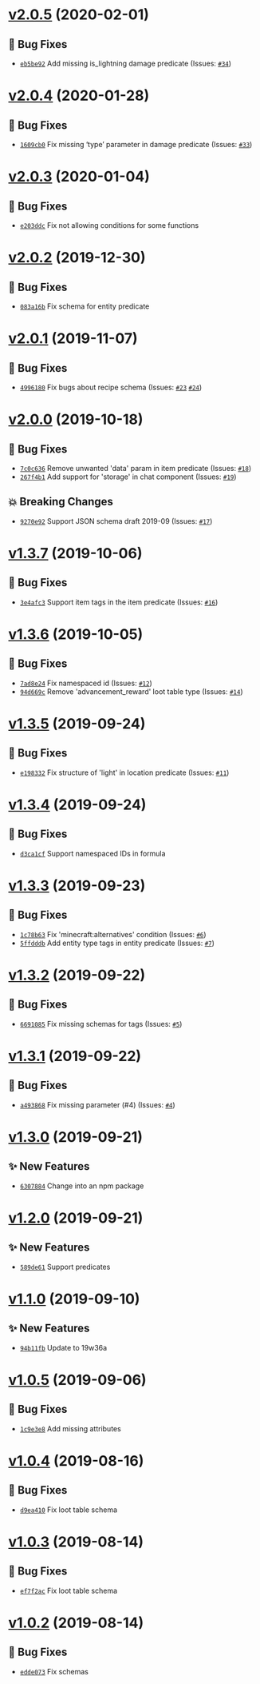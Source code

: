 # [v2.0.5](https://github.com/SPGoding/datapack-json/compare/v2.0.4...v2.0.5) (2020-02-01)

## 🐛 Bug Fixes
- [`eb5be92`](https://github.com/SPGoding/datapack-json/commit/eb5be92)  Add missing is_lightning damage predicate (Issues: [`#34`](https://github.com/SPGoding/datapack-json/issues/34))

# [v2.0.4](https://github.com/SPGoding/datapack-json/compare/v2.0.3...v2.0.4) (2020-01-28)

## 🐛 Bug Fixes
- [`1609cb0`](https://github.com/SPGoding/datapack-json/commit/1609cb0)  Fix missing ‘type’ parameter in damage predicate (Issues: [`#33`](https://github.com/SPGoding/datapack-json/issues/33))

# [v2.0.3](https://github.com/SPGoding/datapack-json/compare/v2.0.2...v2.0.3) (2020-01-04)

## 🐛 Bug Fixes
- [`e203ddc`](https://github.com/SPGoding/datapack-json/commit/e203ddc)  Fix not allowing conditions for some functions

# [v2.0.2](https://github.com/SPGoding/datapack-json/compare/v2.0.1...v2.0.2) (2019-12-30)

## 🐛 Bug Fixes
- [`083a16b`](https://github.com/SPGoding/datapack-json/commit/083a16b)  Fix schema for entity predicate

# [v2.0.1](https://github.com/SPGoding/datapack-json/compare/v2.0.0...v2.0.1) (2019-11-07)

## 🐛 Bug Fixes
- [`4996180`](https://github.com/SPGoding/datapack-json/commit/4996180)  Fix bugs about recipe schema (Issues: [`#23`](https://github.com/SPGoding/datapack-json/issues/23) [`#24`](https://github.com/SPGoding/datapack-json/issues/24))

# [v2.0.0](https://github.com/SPGoding/datapack-json/compare/v1.3.7...v2.0.0) (2019-10-18)

## 🐛 Bug Fixes
- [`7c0c636`](https://github.com/SPGoding/datapack-json/commit/7c0c636)  Remove unwanted &#x27;data&#x27; param in item predicate (Issues: [`#18`](https://github.com/SPGoding/datapack-json/issues/18))
- [`267f4b1`](https://github.com/SPGoding/datapack-json/commit/267f4b1)  Add support for &#x27;storage&#x27; in chat component (Issues: [`#19`](https://github.com/SPGoding/datapack-json/issues/19))

## 💥 Breaking Changes
- [`9270e92`](https://github.com/SPGoding/datapack-json/commit/9270e92)  Support JSON schema draft 2019-09 (Issues: [`#17`](https://github.com/SPGoding/datapack-json/issues/17))

# [v1.3.7](https://github.com/SPGoding/datapack-json/compare/v1.3.6...v1.3.7) (2019-10-06)

## 🐛 Bug Fixes
- [`3e4afc3`](https://github.com/SPGoding/datapack-json/commit/3e4afc3)  Support item tags in the item predicate (Issues: [`#16`](https://github.com/SPGoding/datapack-json/issues/16))

# [v1.3.6](https://github.com/SPGoding/datapack-json/compare/v1.3.5...v1.3.6) (2019-10-05)

## 🐛 Bug Fixes
- [`7ad8e24`](https://github.com/SPGoding/datapack-json/commit/7ad8e24)  Fix namespaced id (Issues: [`#12`](https://github.com/SPGoding/datapack-json/issues/12))
- [`94d669c`](https://github.com/SPGoding/datapack-json/commit/94d669c)  Remove &#x27;advancement_reward&#x27; loot table type (Issues: [`#14`](https://github.com/SPGoding/datapack-json/issues/14))

# [v1.3.5](https://github.com/SPGoding/datapack-json/compare/v1.3.4...v1.3.5) (2019-09-24)

## 🐛 Bug Fixes
- [`e198332`](https://github.com/SPGoding/datapack-json/commit/e198332)  Fix structure of &#x27;light&#x27; in location predicate (Issues: [`#11`](https://github.com/SPGoding/datapack-json/issues/11))

# [v1.3.4](https://github.com/SPGoding/datapack-json/compare/v1.3.3...v1.3.4) (2019-09-24)

## 🐛 Bug Fixes
- [`d3ca1cf`](https://github.com/SPGoding/datapack-json/commit/d3ca1cf)  Support namespaced IDs in formula

# [v1.3.3](https://github.com/SPGoding/datapack-json/compare/v1.3.2...v1.3.3) (2019-09-23)

## 🐛 Bug Fixes
- [`1c78b63`](https://github.com/SPGoding/datapack-json/commit/1c78b63)  Fix &#x27;minecraft:alternatives&#x27; condition (Issues: [`#6`](https://github.com/SPGoding/datapack-json/issues/6))
- [`5ffdddb`](https://github.com/SPGoding/datapack-json/commit/5ffdddb)  Add entity type tags in entity predicate (Issues: [`#7`](https://github.com/SPGoding/datapack-json/issues/7))

# [v1.3.2](https://github.com/SPGoding/datapack-json/compare/v1.3.1...v1.3.2) (2019-09-22)

## 🐛 Bug Fixes
- [`6691085`](https://github.com/SPGoding/datapack-json/commit/6691085)  Fix missing schemas for tags (Issues: [`#5`](https://github.com/SPGoding/datapack-json/issues/5))

# [v1.3.1](https://github.com/SPGoding/datapack-json/compare/v1.3.0...v1.3.1) (2019-09-22)

## 🐛 Bug Fixes
- [`a493868`](https://github.com/SPGoding/datapack-json/commit/a493868)  Fix missing parameter (#4) (Issues: [`#4`](https://github.com/SPGoding/datapack-json/issues/4))

# [v1.3.0](https://github.com/SPGoding/datapack-json/compare/v1.2.0...v1.3.0) (2019-09-21)

## ✨ New Features
- [`6307884`](https://github.com/SPGoding/datapack-json/commit/6307884)  Change into an npm package

# [v1.2.0](https://github.com/SPGoding/datapack-json/compare/v1.1.0...v1.2.0) (2019-09-21)

## ✨ New Features
- [`589de61`](https://github.com/SPGoding/datapack-json/commit/589de61)  Support predicates

# [v1.1.0](https://github.com/SPGoding/datapack-json/compare/v1.0.5...v1.1.0) (2019-09-10)

## ✨ New Features
- [`94b11fb`](https://github.com/SPGoding/datapack-json/commit/94b11fb)  Update to 19w36a

# [v1.0.5](https://github.com/SPGoding/datapack-json/compare/v1.0.4...v1.0.5) (2019-09-06)

## 🐛 Bug Fixes
- [`1c9e3e8`](https://github.com/SPGoding/datapack-json/commit/1c9e3e8)  Add missing attributes

# [v1.0.4](https://github.com/SPGoding/datapack-json/compare/v1.0.3...v1.0.4) (2019-08-16)

## 🐛 Bug Fixes
- [`d9ea410`](https://github.com/SPGoding/datapack-json/commit/d9ea410)  Fix loot table schema

# [v1.0.3](https://github.com/SPGoding/datapack-json/compare/v1.0.2...v1.0.3) (2019-08-14)

## 🐛 Bug Fixes
- [`ef7f2ac`](https://github.com/SPGoding/datapack-json/commit/ef7f2ac)  Fix loot table schema

# [v1.0.2](https://github.com/SPGoding/datapack-json/compare/v1.0.1...v1.0.2) (2019-08-14)

## 🐛 Bug Fixes
- [`edde073`](https://github.com/SPGoding/datapack-json/commit/edde073)  Fix schemas
